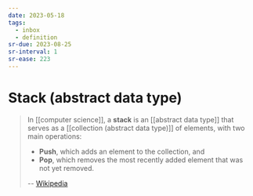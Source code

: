 ```yaml
---
date: 2023-05-18
tags:
  - inbox
  - definition
sr-due: 2023-08-25
sr-interval: 1
sr-ease: 223
---
```


# Stack (abstract data type)

> In [[computer science]], a **stack** is an [[abstract data type]] that serves
> as a [[collection (abstract data type)]] of elements, with two main
> operations:
>
> - **Push**, which adds an element to the collection, and
> - **Pop**, which removes the most recently added element that was not yet
>   removed.
>
> -- [Wikipedia](<https://en.wikipedia.org/wiki/Stack_(abstract_data_type)>)
